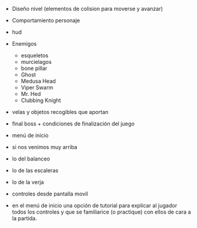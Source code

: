 - Diseño nivel (elementos de colision para moverse y avanzar)
- Comportamiento personaje
- hud
- Enemigos
  - esqueletos
  - murcielagos
  - bone pillar
  - Ghost
  - Medusa Head
  - Viper Swarm
  - Mr. Hed
  - Clubbing Knight
 - velas y objetos recogibles que aportan
 - final boss + condiciones de finalización del juego
 - menú de inicio
 
 - si nos venimos muy arriba 
  - lo del balanceo
  - lo de las escaleras 
  - lo de la verja
  - controles desde pantalla movil
  - en el menú de inicio una opción de tutorial para explicar al jugador todos los controles y que se familiarice (o practique) con ellos de cara a la partida.
